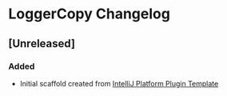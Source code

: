 <!-- Keep a Changelog guide -> https://keepachangelog.com -->

# LoggerCopy Changelog

## [Unreleased]
### Added
- Initial scaffold created from [IntelliJ Platform Plugin Template](https://github.com/JetBrains/intellij-platform-plugin-template)
